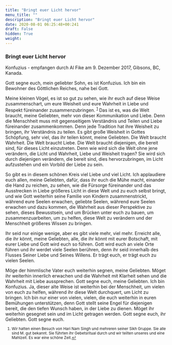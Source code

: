 ```yaml
---
title: "Bringt euer Licht hervor"
menu_title: ""
description: "Bringt euer Licht hervor"
date: 2020-08-01 06:25:48+00:241
draft: False
hidden: True
weight:
---
```

### Bringt euer Licht hervor

Konfuzius - empfangen durch Al Fike am 9. Dezember 2017, Gibsons, BC, Kanada.

Gott segne euch, mein geliebter Sohn, es ist Konfuzius. Ich bin ein Bewohner des Göttlichen Reiches, nahe bei Gott.

Meine kleinen Vögel, es ist so gut zu sehen, wie ihr euch auf diese Weise zusammenschart, um eure Weisheit und eure Wahrheit in Liebe und Respekt füreinander zusammenzubringen. <sup id="a1">[1](#f1)</sup> Das ist es, was die Welt braucht, meine Geliebten, mehr von dieser Kommunikation und Liebe. Denn die Menschheit muss mit gegenseitigem Verständnis und Teilen und Liebe füreinander zusammenkommen. Denn jede Tradition hat ihre Weisheit zu bringen, ihr Verständnis zu teilen. Es gibt große Weisheit in Gottes Schöpfung, sehr viel, das ihr teilen könnt, meine Geliebten. Die Welt braucht Wahrheit. Die Welt braucht Liebe. Die Welt braucht diejenigen, die bereit sind, für dieses Licht einzutreten. Denn wie wird sich die Welt ohne jene verändern, die Licht und Wahrheit, Liebe und Weisheit tragen? Sie wird sich durch diejenigen verändern, die bereit sind, dies hervorzubringen, im Licht aufzustehen und ein Vorbild der Liebe zu sein.

So gibt es in diesem schönen Kreis viel Liebe und viel Licht. Ich applaudiere euch allen, meine Geliebten, dafür, dass ihr euch die Mühe macht, einander die Hand zu reichen, zu sehen, wie die Fürsorge füreinander und das Ausstrecken in Liebe größeres Licht in diese Welt und zu euch selbst bringt, und wie Gott weiterhin seine Familie von Kindern zusammenstrickt, während eure Seelen erwachen, geliebte Seelen, während eure Seelen erwachen und dazu kommen, die Wahrheit aus dieser Perspektive zu sehen, dieses Bewusstsein, und um Brücken unter euch zu bauen, um zusammenzuarbeiten, um zu helfen, diese Welt zu verändern und der Menschheit größeres Wissen zu bringen.

Ihr seid nur einige wenige, aber es gibt viele mehr, viel mehr. Erreicht alle, die ihr könnt, meine Geliebten, alle, die ihr könnt mit eurer Botschaft, mit eurer Liebe und Gott wird euch so führen. Gott wird euch an viele Orte führen und ihr werdet viele Seelen berühren, denn ihr seid innerhalb des Flusses Seiner Liebe und Seines Willens. Er trägt euch, er trägt euch zu vielen Seelen.

Möge der himmlische Vater euch weiterhin segnen, meine Geliebten. Möget ihr weiterhin innerlich erwachen und die Wahrheit mit Klarheit sehen und die Wahrheit mit Liebe aussprechen. Gott segne euch, meine Geliebten. Ich bin Konfuzius. Ja, dieser alte Weise ist weiterhin bei der Menschheit, um vielen von euch zu helfen, während ihr diese Welt durchquert, um Licht zu bringen. Ich bin nur einer von vielen, vielen, die euch weiterhin in euren Bemühungen unterstützen, denn Gott stellt seine Engel für diejenigen bereit, die den tiefen Wunsch haben, in der Liebe zu dienen. Möget ihr weiterhin gesegnet sein und im Licht getragen werden. Gott segne euch, ihr Geliebten. Gott segne euch.
<small>

1. <large id="f1"> Wir hatten einen Besuch von Hari Nam Singh und mehreren seiner Sikh Gruppe. Sie alle sind M. gut bekannt. Sie führten ihr Gebetsritual durch und wir teilten unseres und eine Mahlzeit. Es war eine schöne Zeit.[↩](#a1)
